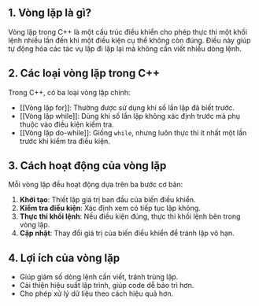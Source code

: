 ## 1. **Vòng lặp là gì?**

Vòng lặp trong C++ là một cấu trúc điều khiển cho phép thực thi một khối lệnh nhiều lần đến khi một điều kiện cụ thể không còn đúng. Điều này giúp tự động hóa các tác vụ lặp đi lặp lại mà không cần viết nhiều dòng lệnh.

## 2. **Các loại vòng lặp trong C++**

Trong C++, có ba loại vòng lặp chính:

- [[Vòng lặp for]]: Thường được sử dụng khi số lần lặp đã biết trước.
- [[Vòng lặp while]]: Dùng khi số lần lặp không xác định trước mà phụ thuộc vào điều kiện kiểm tra.
- [[Vòng lặp do-while]]: Giống `while`, nhưng luôn thực thi ít nhất một lần trước khi kiểm tra điều kiện.

## 3. **Cách hoạt động của vòng lặp**

Mỗi vòng lặp đều hoạt động dựa trên ba bước cơ bản:

1. **Khởi tạo**: Thiết lập giá trị ban đầu của biến điều khiển.
2. **Kiểm tra điều kiện**: Xác định xem có tiếp tục lặp không.
3. **Thực thi khối lệnh**: Nếu điều kiện đúng, thực thi khối lệnh bên trong vòng lặp.
4. **Cập nhật**: Thay đổi giá trị của biến điều khiển để tránh lặp vô hạn.

## 4. **Lợi ích của vòng lặp**

- Giúp giảm số dòng lệnh cần viết, tránh trùng lặp.
- Cải thiện hiệu suất lập trình, giúp code dễ bảo trì hơn.
- Cho phép xử lý dữ liệu theo cách hiệu quả hơn.
